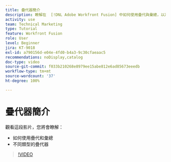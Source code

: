 ```yaml
---
title: 疊代器簡介
description: 瞭解在  [!DNL Adobe Workfront Fusion] 中如何使用疊代與彙總，以及不同類型的疊代器。
activity: use
team: Technical Marketing
type: Tutorial
feature: Workfront Fusion
role: User
level: Beginner
jira: KT-9018
exl-id: a790156d-e04e-4fd0-b4a3-9c30cfaeaac5
recommendations: noDisplay,catalog
doc-type: video
source-git-commit: f033b210268e8979ee15abe812e6ad85673eeedb
workflow-type: tm+mt
source-wordcount: '37'
ht-degree: 100%

---
```


# 疊代器簡介

觀看這段影片，您將會瞭解：

* 如何使用疊代和彙總
* 不同類型的疊代器

>[!VIDEO](https://video.tv.adobe.com/v/335277/?quality=12&learn=on)
